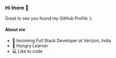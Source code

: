### Hi there 👋
Great to see you found my GitHub Profile :)

#### About me
- 🌆 Incoming Full Stack Developer at Verizon, India
- 🌱 Hungry Learner
- 💻 Like to code
<!--
**DarkSJ1998/DarkSJ1998** is a ✨ _special_ ✨ repository because its `README.md` (this file) appears on your GitHub profile.

Here are some ideas to get you started:

- 🔭 I’m currently working on ...
- 🌱 I’m currently learning ...
- 👯 I’m looking to collaborate on ...
- 🤔 I’m looking for help with ...
- 💬 Ask me about ...
- 📫 How to reach me: ...
- 😄 Pronouns: ...
- ⚡ Fun fact: ...
-->
